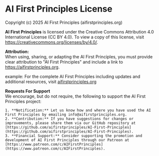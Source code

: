 # AI First Principles License  
Copyright (c) 2025 AI First Principles (aifirstprinciples.org)

**AI First Principles** is licensed under the Creative Commons Attribution 4.0 International License (CC BY 4.0). To view a copy of this license, visit https://creativecommons.org/licenses/by/4.0/.

**Attribution:**  
When using, sharing, or adapting the AI First Principles, you must provide clear attribution to "AI First Principles" and include a link to https://aifirstprinciples.org.

example: For the complete AI First Principles including updates and additional resources, visit [aifirstprinciples.org](https://aifirstprinciples.org)

**Requests For Support**  
We encourage, but do not require, the following to support the AI First Principles project:

    1. **Notification:** Let us know how and where you have used the AI First Principles by emailing info@aifirstprinciples.org.
    2. **Contribution:** If you have suggestions for changes or improvements, please share them via our GitHub repository at [https://github.com/aifirstprinciples/AI-First-Principles](https://github.com/aifirstprinciples/AI-First-Principles).
    3. **Financial Support:** Consider supporting the promotion and development of AI First Principles through our Patreon at [https://www.patreon.com/c/AIFirstPrinciples](https://www.patreon.com/c/AIFirstPrinciples).